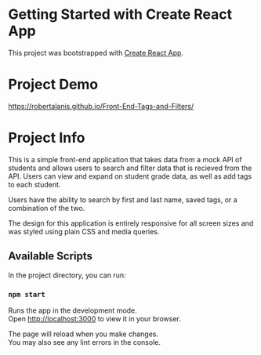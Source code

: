 # Getting Started with Create React App

This project was bootstrapped with [Create React App](https://github.com/facebook/create-react-app).

# Project Demo

https://robertalanis.github.io/Front-End-Tags-and-Filters/

# Project Info

This is a simple front-end application that takes data from a mock API of students and allows users to search and filter data that is recieved from the API. Users can view and expand on student grade data, as well as add tags to each student.

Users have the ability to search by first and last name, saved tags, or a combination of the two.

The design for this application is entirely responsive for all screen sizes and was styled using plain CSS and media queries.

## Available Scripts

In the project directory, you can run:

### `npm start`

Runs the app in the development mode.\
Open [http://localhost:3000](http://localhost:3000) to view it in your browser.

The page will reload when you make changes.\
You may also see any lint errors in the console.

